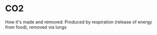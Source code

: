 # CO2

How it's made and removed: Produced by respiration (release of energy from food), removed via lungs